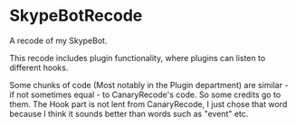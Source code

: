 SkypeBotRecode
==============

A recode of my SkypeBot.

This recode includes plugin functionality, where plugins can listen to different hooks.

Some chunks of code (Most notably in the Plugin department) are similar - if not sometimes equal - to CanaryRecode's code. So some credits go to them. The Hook part is not lent from CanaryRecode, I just chose that word because I think it sounds better than words such as "event" etc.
